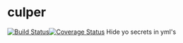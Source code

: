 # culper
[![Build Status](https://travis-ci.org/maexrakete/culper.svg?branch=master)](https://travis-ci.org/maexrakete/culper)[![Coverage Status](https://coveralls.io/repos/github/maexrakete/culper/badge.svg?branch=master)](https://coveralls.io/github/maexrakete/culper?branch=master)
Hide yo secrets in yml's
